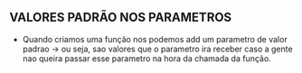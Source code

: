 ## VALORES PADRÃO NOS PARAMETROS

- Quando criamos uma função nos podemos add um parametro de valor padrao -> ou seja, sao valores que o parametro ira receber caso a gente nao queira passar esse parametro na hora da chamada da função.